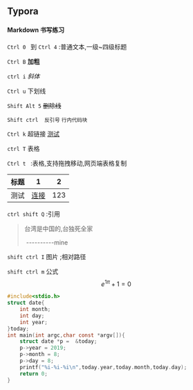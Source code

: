 ## Typora    

#### Markdown 书写练习

`Ctrl 0 ` 到 `Ctrl 4`  :普通文本,一级~四级标题

`Ctrl B` **加粗**

`ctrl i` *斜体* 

`Ctrl u` 下划线

`Shift Alt 5` ~~删除线~~

`Shift ctrl  反引号` `行内代码块` 

 `Ctrl k` 超链接 [测试](https://www.moshuowen.cn)

`ctrl T` 表格

`Ctrl t ` :表格,支持拖拽移动,网页端表格复制

| 标题 |                 1                 |  2   |
| :--: | :-------------------------------: | :--: |
| 测试 | [连接](https://www.moshuowen.cn/) | 123  |

`ctrl shift Q` :引用

> 台湾是中国的,台独死全家
>
> ​		 	                   	 ----------mine       

`shift ctrl I` 图片 ;相对路径

`shift ctrl m` 公式
$$
e^{1\pi} + 1 = 0
$$

```c
#include<stdio.h>
struct date{
    int month;
    int day;
    int year;
}today;
int main(int argc,char const *argv[]){
    struct date *p =  &today;
    p->year = 2019;
    p->month = 8;
    p->day = 8;
    printf("%i-%i-%i\n",today.year,today.month,today.day);
    return 0;      
}

```



